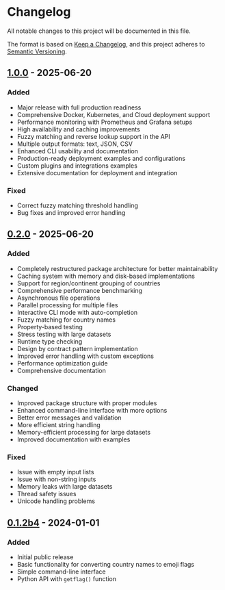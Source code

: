 # Changelog

All notable changes to this project will be documented in this file.

The format is based on [Keep a Changelog](https://keepachangelog.com/en/1.0.0/),
and this project adheres to [Semantic Versioning](https://semver.org/spec/v2.0.0.html).

## [1.0.0] - 2025-06-20

### Added
- Major release with full production readiness
- Comprehensive Docker, Kubernetes, and Cloud deployment support
- Performance monitoring with Prometheus and Grafana setups
- High availability and caching improvements
- Fuzzy matching and reverse lookup support in the API
- Multiple output formats: text, JSON, CSV
- Enhanced CLI usability and documentation
- Production-ready deployment examples and configurations
- Custom plugins and integrations examples
- Extensive documentation for deployment and integration

### Fixed
- Correct fuzzy matching threshold handling
- Bug fixes and improved error handling

## [0.2.0] - 2025-06-20

### Added
- Completely restructured package architecture for better maintainability
- Caching system with memory and disk-based implementations
- Support for region/continent grouping of countries
- Comprehensive performance benchmarking
- Asynchronous file operations
- Parallel processing for multiple files
- Interactive CLI mode with auto-completion
- Fuzzy matching for country names
- Property-based testing
- Stress testing with large datasets
- Runtime type checking
- Design by contract pattern implementation
- Improved error handling with custom exceptions
- Performance optimization guide
- Comprehensive documentation

### Changed
- Improved package structure with proper modules
- Enhanced command-line interface with more options
- Better error messages and validation
- More efficient string handling
- Memory-efficient processing for large datasets
- Improved documentation with examples

### Fixed
- Issue with empty input lists
- Issue with non-string inputs
- Memory leaks with large datasets
- Thread safety issues
- Unicode handling problems

## [0.1.2b4] - 2024-01-01

### Added
- Initial public release
- Basic functionality for converting country names to emoji flags
- Simple command-line interface
- Python API with `getflag()` function

[1.0.0]: https://github.com/Lendersmark/countryflag/compare/v0.2.0...v1.0.0
[0.2.0]: https://github.com/Lendersmark/countryflag/compare/v0.1.2b4...v0.2.0
[0.1.2b4]: https://github.com/Lendersmark/countryflag/releases/tag/v0.1.2b4
